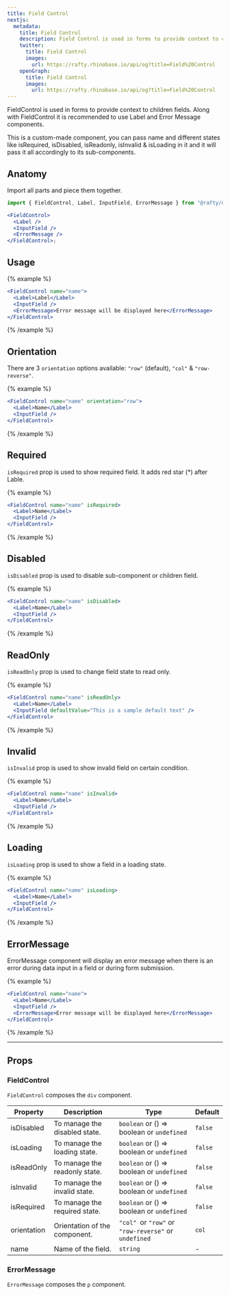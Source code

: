 ```yaml
---
title: Field Control
nextjs:
  metadata:
    title: Field Control
    description: Field Control is used in forms to provide context to children fields. Along with Field control it is recommended to use Label and Error Message components.
    twitter:
      title: Field Control
      images:
        url: https://rafty.rhinobase.io/api/og?title=Field%20Control
    openGraph:
      title: Field Control
      images:
        url: https://rafty.rhinobase.io/api/og?title=Field%20Control
---
```


FieldControl is used in forms to provide context to children fields. Along with FieldControl it is recommended to use Label and Error Message components.

This is a custom-made component, you can pass name and different states like isRequired, isDisabled, isReadonly, isInvalid & isLoading in it and it will pass it all accordingly to its sub-components.

## Anatomy

Import all parts and piece them together.

```jsx
import { FieldControl, Label, InputField, ErrorMessage } from "@rafty/ui";

<FieldControl>
  <Label />
  <InputField />
  <ErrorMessage />
</FieldControl>;
```

## Usage

{% example %}

```jsx
<FieldControl name="name">
  <Label>Label</Label>
  <InputField />
  <ErrorMessage>Error message will be displayed here</ErrorMessage>
</FieldControl>
```

{% /example %}

## Orientation

There are 3 `orientation` options available: `"row"` (default), `"col"` & `"row-reverse"`.

{% example %}

```jsx
<FieldControl name="name" orientation="row">
  <Label>Name</Label>
  <InputField />
</FieldControl>
```

{% /example %}

## Required

`isRequired` prop is used to show required field. It adds red star (\*) after Lable.

{% example %}

```jsx
<FieldControl name="name" isRequired>
  <Label>Name</Label>
  <InputField />
</FieldControl>
```

{% /example %}

## Disabled

`isDisabled` prop is used to disable sub-component or children field.

{% example %}

```jsx
<FieldControl name="name" isDisabled>
  <Label>Name</Label>
  <InputField />
</FieldControl>
```

{% /example %}

## ReadOnly

`isReadOnly` prop is used to change field state to read only.

{% example %}

```jsx
<FieldControl name="name" isReadOnly>
  <Label>Name</Label>
  <InputField defaultValue="This is a sample default text" />
</FieldControl>
```

{% /example %}

## Invalid

`isInvalid` prop is used to show invalid field on certain condition.

{% example %}

```jsx
<FieldControl name="name" isInvalid>
  <Label>Name</Label>
  <InputField />
</FieldControl>
```

{% /example %}

## Loading

`isLoading` prop is used to show a field in a loading state.

{% example %}

```jsx
<FieldControl name="name" isLoading>
  <Label>Name</Label>
  <InputField />
</FieldControl>
```

{% /example %}

## ErrorMessage

ErrorMessage component will display an error message when there is an error during data input in a field or during form submission.

{% example %}

```jsx
<FieldControl name="name">
  <Label>Name</Label>
  <InputField />
  <ErrorMessage>Error message will be displayed here</ErrorMessage>
</FieldControl>
```

{% /example %}

---

## Props

### FieldControl

`FieldControl` composes the `div` component.

| Property    | Description                   | Type                                                   | Default |
| ----------- | ----------------------------- | ------------------------------------------------------ | ------- |
| isDisabled  | To manage the disabled state. | `boolean` or <Info>() => boolean</Info> or `undefined` | `false` |
| isLoading   | To manage the loading state.  | `boolean` or <Info>() => boolean</Info> or `undefined` | `false` |
| isReadOnly  | To manage the readonly state. | `boolean` or <Info>() => boolean</Info> or `undefined` | `false` |
| isInvalid   | To manage the invalid state.  | `boolean` or <Info>() => boolean</Info> or `undefined` | `false` |
| isRequired  | To manage the required state. | `boolean` or <Info>() => boolean</Info> or `undefined` | `false` |
| orientation | Orientation of the component. | `"col" `or `"row"` or `"row-reverse"` or `undefined`   | `col`   |
| name        | Name of the field.            | `string`                                               | -       |

### ErrorMessage

`ErrorMessage` composes the `p` component.
